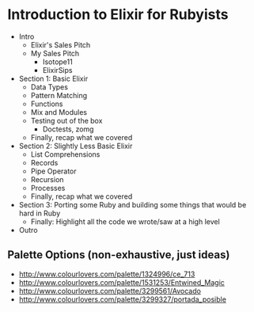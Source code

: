 # Introduction to Elixir for Rubyists

- Intro
  - Elixir's Sales Pitch
  - My Sales Pitch
    - Isotope11
    - ElixirSips
- Section 1: Basic Elixir
  - Data Types
  - Pattern Matching
  - Functions
  - Mix and Modules
  - Testing out of the box
    - Doctests, zomg
  - Finally, recap what we covered
- Section 2: Slightly Less Basic Elixir
  - List Comprehensions
  - Records
  - Pipe Operator
  - Recursion
  - Processes
  - Finally, recap what we covered
- Section 3: Porting some Ruby and building some things that would be hard in Ruby
  - Finally: Highlight all the code we wrote/saw at a high level
- Outro

## Palette Options (non-exhaustive, just ideas)

- http://www.colourlovers.com/palette/1324996/ce_713
- http://www.colourlovers.com/palette/1531253/Entwined_Magic
- http://www.colourlovers.com/palette/3299561/Avocado
- http://www.colourlovers.com/palette/3299327/portada_posible
